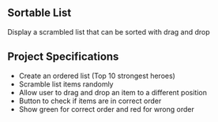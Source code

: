 ## Sortable List

Display a scrambled list that can be sorted with drag and drop

## Project Specifications

- Create an ordered list (Top 10 strongest heroes)
- Scramble list items randomly
- Allow user to drag and drop an item to a different position
- Button to check if items are in correct order
- Show green for correct order and red for wrong order
